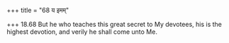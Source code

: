 +++
title = "68 य इमम्"

+++
18.68 But he who teaches this great secret to My devotees, his is the
highest devotion, and verily he shall come unto Me.
